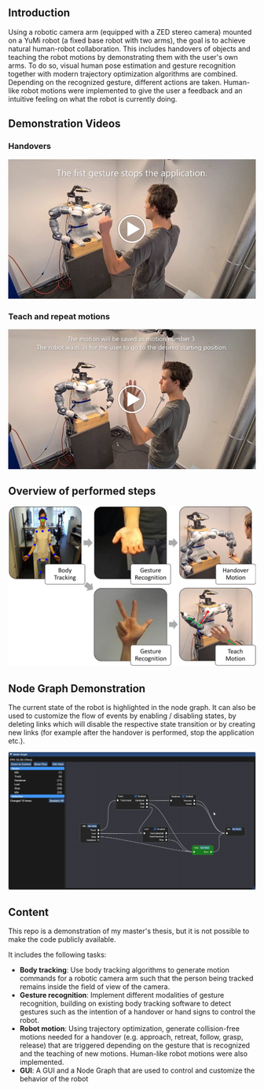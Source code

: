 ## Introduction
Using a robotic camera arm (equipped with a ZED stereo camera) mounted on a YuMi robot (a fixed base robot with two arms), the goal is to achieve natural human-robot collaboration. This includes handovers of objects and teaching the robot motions by demonstrating them with the user's own arms. To do so, visual human pose estimation and gesture recognition together with modern trajectory optimization algorithms are combined. Depending on the recognized gesture, different actions are taken. Human-like robot motions were implemented to give the user a feedback and an intuitive feeling on what the robot is currently doing.

## Demonstration Videos
### Handovers
[![Demo Video](images/previewHandoverVideo.jpg)](https://drive.google.com/file/d/1yyncGYVv7DoV692pkiEP54egaygbp7yu/view?usp=sharing "Demo Video")

### Teach and repeat motions
[![Demo Video Teaching](images/previewVideoTeach.jpg)](https://drive.google.com/file/d/1R-EjH70Cn7Vwk-38XOn4Rzy0uknQqzFN/view?usp=sharing "Demo Video Teaching")

## Overview of performed steps
<img src="images/overviewIntroduction.png" />

## Node Graph Demonstration
The current state of the robot is highlighted in the node graph. It can also be used to customize the flow of events by enabling / disabling states, by deleting links which will disable the respective state transition
or by creating new links (for example after the handover is performed, stop the application etc.).

<img src="images/imguiDemo.gif" />

## Content

This repo is a demonstration of my master's thesis, but it is not possible to make the code publicly available.

It includes the following tasks:
- **Body tracking**: Use body tracking algorithms to generate motion commands for a robotic camera arm such that the person being tracked remains inside the field of view of the camera. 
- **Gesture recognition**: Implement different modalities of gesture recognition, building on existing body tracking software to detect gestures such as the intention of a handover or hand signs to control the robot.
- **Robot motion**: Using trajectory optimization, generate collision-free motions needed for a handover (e.g. approach, retreat, follow, grasp, release) that are triggered depending on the gesture that is recognized and the teaching of new motions. Human-like robot motions were also implemented.
- **GUI**: A GUI and a Node Graph that are used to control and customize the behavior of the robot
